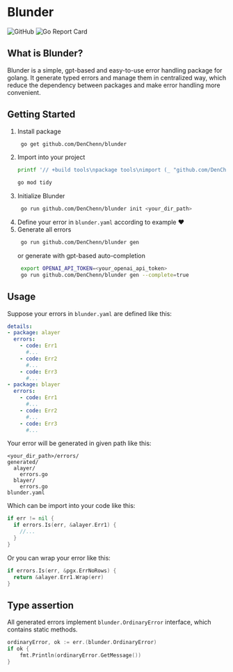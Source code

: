 # Blunder
![GitHub](https://img.shields.io/github/license/DenChenn/blunder)
![Go Report Card](https://goreportcard.com/badge/github.com/DenChenn/blunder)

## What is Blunder?
Blunder is a simple, gpt-based and easy-to-use error handling package for golang. 
It generate typed errors and manage them in centralized way, which reduce the dependency between packages and make error handling more convenient.

## Getting Started
1. Install package
   ```bash
    go get github.com/DenChenn/blunder
   ```
2. Import into your project
   ```bash
   printf '// +build tools\npackage tools\nimport (_ "github.com/DenChenn/blunder")' | gofmt > tools.go

   go mod tidy
   ```
3. Initialize Blunder
   ```bash
    go run github.com/DenChenn/blunder init <your_dir_path>
   ```
3. Define your error in `blunder.yaml` according to example ❤️
4. Generate all errors
   ```bash
    go run github.com/DenChenn/blunder gen
   ```
   or generate with gpt-based auto-completion
   ```bash
    export OPENAI_API_TOKEN=<your_openai_api_token>
    go run github.com/DenChenn/blunder gen --complete=true 
   ```

## Usage
Suppose your errors in `blunder.yaml` are defined like this:
```yaml
details:
- package: alayer
  errors:
    - code: Err1
      #...
    - code: Err2
      #...
    - code: Err3
      #...
- package: blayer
  errors:
    - code: Err1
      #...
    - code: Err2
      #...
    - code: Err3
      #...
```

Your error will be generated in given path like this:
```
<your_dir_path>/errors/
generated/
  alayer/ 
    errors.go
  blayer/
    errors.go
blunder.yaml
```

Which can be import into your code like this:
```go
if err != nil {
  if errors.Is(err, &alayer.Err1) {
    //...
  }
}
```

Or you can wrap your error like this:
```go
if errors.Is(err, &pgx.ErrNoRows) {
  return &alayer.Err1.Wrap(err) 
}
```

## Type assertion
All generated errors implement `blunder.OrdinaryError` interface, which contains static methods.

```go
ordinaryError, ok := err.(blunder.OrdinaryError)
if ok {
	fmt.Println(ordinaryError.GetMessage())
}
```
